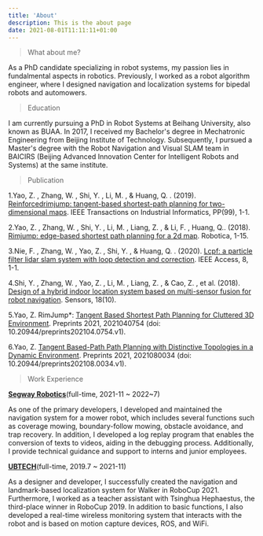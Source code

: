 ```yaml
---
title: 'About'
description: This is the about page
date: 2021-08-01T11:11:11+01:00
---
```


> What about me?  

As a PhD candidate specializing in robot systems, my passion lies in fundalmental aspects in robotics. 
Previously, I worked as a robot algorithm engineer, where I designed navigation and localization systems for bipedal robots and automowers.

> Education

I am currently pursuing a PhD in Robot Systems at Beihang University, also known as BUAA. In 2017, I received my Bachelor's degree in Mechatronic Engineering from Beijing Institute of Technology. Subsequently, I pursued a Master's degree with the Robot Navigation and Visual SLAM team in BAICIRS (Beijing Advanced Innovation Center for Intelligent Robots and Systems) at the same institute.

> Publication

1.Yao, Z. , Zhang, W. , Shi, Y. , Li, M. , & Huang, Q. . (2019). [Reinforcedrimjump: tangent-based shortest-path planning for two-dimensional maps](https://ieeexplore.ieee.org/document/8721088/authors). IEEE Transactions on Industrial Informatics, PP(99), 1-1.

2.Yao, Z. , Zhang, W. , Shi, Y. , Li, M. , Liang, Z. , & Li, F. , Huang, Q.. (2018). [Rimjump: edge-based shortest path planning for a 2d map](https://www.cambridge.org/core/journals/robotica/article/rimjump-edgebased-shortest-path-planning-for-a-2d-map/A5C8AFD57E8233CF65880A3FCF93526A?__cf_chl_jschl_tk__=d5fd94d2bc9c79438e4288f7228a5382d7a99678-1603620036-0-AflwjsHu0LAOOzefU12-sxjkOgM-Xpyxbj2X2M). Robotica, 1-15. 

3.Nie, F. , Zhang, W. , Yao, Z. , Shi, Y. , & Huang, Q. . (2020). [Lcpf: a particle filter lidar slam system with loop detection and correction](https://ieeexplore.ieee.org/document/8964341). IEEE Access, 8, 1-1.

4.Shi, Y. , Zhang, W. , Yao, Z. , Li, M. , Liang, Z. , & Cao, Z. , et al. (2018). [Design of a hybrid indoor location system based on multi-sensor fusion for robot navigation](https://www.mdpi.com/1424-8220/18/10/3581). Sensors, 18(10).

5.Yao, Z. RimJump*: [Tangent Based Shortest Path Planning for Cluttered 3D Environment](https://www.preprints.org/manuscript/202104.0754/v1). Preprints 2021, 2021040754 (doi: 10.20944/preprints202104.0754.v1).

6.Yao, Z. [Tangent Based-Path Path Planning with Distinctive Topologies in a Dynamic Environment](10.20944/preprints202108.0034.v1). Preprints 2021, 2021080034 (doi: 10.20944/preprints202108.0034.v1).


> Work Experience

**[Segway Robotics](http://www.segwayrobotics.com/)**(full-time, 2021-11 ~ 2022~7)

As one of the primary developers, I developed and maintained the navigation system for a mower robot, which includes several functions such as coverage mowing, boundary-follow mowing, obstacle avoidance, and trap recovery. In addition, I developed a log replay program that enables the conversion of texts to videos, aiding in the debugging process. Additionally, I provide technical guidance and support to interns and junior employees.

**[UBTECH](https://www.ubtrobot.com)**(full-time, 2019.7 ~ 2021-11)

As a designer and developer, I successfully created the navigation and landmark-based localization system for Walker in RoboCup 2021. Furthermore, I worked as a teacher assistant with Tsinghua Hephaestus, the third-place winner in RoboCup 2019. In addition to basic functions, I also developed a real-time wireless monitoring system that interacts with the robot and is based on motion capture devices, ROS, and WiFi.